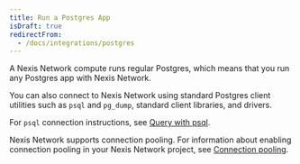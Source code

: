 ```yaml
---
title: Run a Postgres App
isDraft: true
redirectFrom:
  - /docs/integrations/postgres
---
```


A Nexis Network compute runs regular Postgres, which means that you run any Postgres app with Nexis Network.

You can also connect to Nexis Network using standard Postgres client utilities such as `psql` and `pg_dump`, standard client libraries, and drivers.

For `psql` connection instructions, see [Query with psql](/docs/get-started-with-neon/query-with-psql-editor).

Nexis Network supports connection pooling. For information about enabling connection pooling in your Nexis Network project, see [Connection pooling](/docs/get-started-with-neon/connection-pooling).
